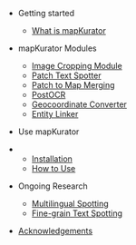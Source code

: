 - Getting started
  
  - [What is mapKurator](docs/introduction.md)
<!--   - [Quick start](docs/quickstart.md) -->

- mapKurator Modules
  - [Image Cropping Module](docs/modules/crop.md)
  - [Patch Text Spotter](docs/modules/spot.md)
  - [Patch to Map Merging](docs/modules/merge.md)
  - [PostOCR](docs/modules/postocr.md)
  - [Geocoordinate Converter](docs/modules/geo-convert.md)
  - [Entity Linker](docs/modules/linker.md)


- Use  mapKurator
- 
  - [Installation](docs/install1.md)
  - [How to Use](docs/how-to-use-1.md)
  


- Ongoing Research
  - [Multilingual Spotting](docs/multilingual.md)
  - [Fine-grain Text Spotting](docs/finegrain.md)

- [Acknowledgements](docs/ack.md)
